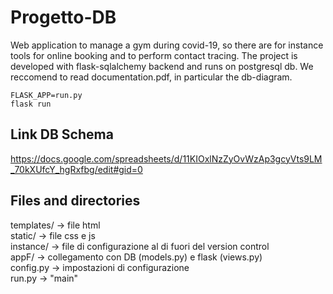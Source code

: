 # Progetto-DB
Web application to manage a gym during covid-19, so there are for instance tools for online booking and to perform contact tracing. The project is developed with flask-sqlalchemy backend and runs on postgresql db. We reccomend to read documentation.pdf, in particular the db-diagram.

`FLASK_APP=run.py`\
`flask run`


## Link DB Schema
https://docs.google.com/spreadsheets/d/11KIOxlNzZyOvWzAp3gcyVts9LM_70kXUfcY_hgRxfbg/edit#gid=0

## Files and directories
templates/ &#8594; file html \
static/    &#8594; file css e js \
instance/  &#8594; file di configurazione al di fuori del version control \
appF/      &#8594; collegamento con DB (models.py) e flask (views.py) \
config.py  &#8594; impostazioni di configurazione \
run.py     &#8594; "main"
